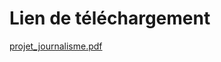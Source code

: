 # Lien de téléchargement
[projet_journalisme.pdf](https://github.com/RakanAD/Projet-Journalistique/files/11333354/projet_journalisme.pdf)
